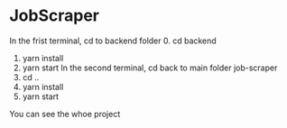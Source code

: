 # JobScraper
In the frist terminal, cd to backend folder
0. cd backend
1. yarn install
2. yarn start
In the second terminal, cd back to main folder job-scraper
0. cd ..
1. yarn install
2. yarn start

You can see the whoe project

